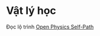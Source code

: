 # Vật lý học

Đọc lộ trình [Open Physics Self-Path](https://github.com/mejbass/Open-Source-Physics-Curicculum)